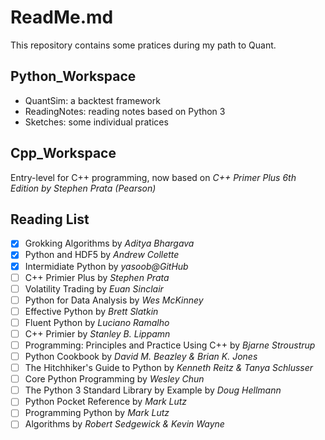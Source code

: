 # ReadMe.md

This repository contains some pratices during my path to Quant.

## Python_Workspace

- QuantSim: a backtest framework
- ReadingNotes: reading notes based on Python 3
- Sketches: some individual pratices

## Cpp_Workspace

Entry-level for C++ programming, now based on *C++ Primer Plus 6th Edition by Stephen Prata (Pearson)*

## Reading List

- [x] Grokking Algorithms by *Aditya Bhargava*
- [x] Python and HDF5 by *Andrew Collette*
- [x] Intermidiate Python by *yasoob@GitHub*
- [ ] C++ Primier Plus by *Stephen Prata*
- [ ] Volatility Trading by *Euan Sinclair*
- [ ] Python for Data Analysis by *Wes McKinney*
- [ ] Effective Python by *Brett Slatkin*
- [ ] Fluent Python by *Luciano Ramalho*
- [ ] C++ Primier by *Stanley B. Lippamn*
- [ ] Programming: Principles and Practice Using C++ by *Bjarne Stroustrup*
- [ ] Python Cookbook by *David M. Beazley & Brian K. Jones*
- [ ] The Hitchhiker's Guide to Python by *Kenneth Reitz & Tanya Schlusser*
- [ ] Core Python Programming by *Wesley Chun*
- [ ] The Python 3 Standard Library by Example by *Doug Hellmann*
- [ ] Python Pocket Reference by *Mark Lutz*
- [ ] Programming Python by *Mark Lutz*
- [ ] Algorithms by *Robert Sedgewick & Kevin Wayne*
